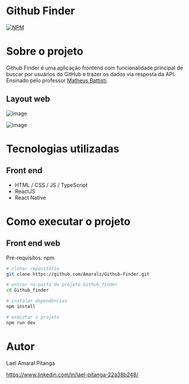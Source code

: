 # Github Finder
[![NPM](https://img.shields.io/npm/l/react)](https://github.com/Amaralz/Github-Finder/blob/main/LICENSE) 

# Sobre o projeto

Github Finder é uma aplicação frontend com funcionalidade principal de buscar por usuários do GitHub e trazer os dados via resposta da API. Ensinado pelo professor [Matheus Battisti](https://horadecodar.com.br/cursos-horadecodar).

## Layout web

![image](https://github.com/user-attachments/assets/41fb2ce6-6b19-4c80-9f28-da7985e2d45d)


![image](https://github.com/user-attachments/assets/136cad0c-beea-473f-bb12-6391172b2844)

# Tecnologias utilizadas
## Front end
- HTML / CSS / JS / TypeScript
- ReactJS
- React Native

# Como executar o projeto

## Front end web
Pré-requisitos: npm 

```bash
# clonar repositório
git clone https://github.com/Amaralz/Github-Finder.git

# entrar na pasta do projeto Github_finder
cd Github_finder

# instalar dependências
npm install

# executar o projeto
npm run dev
```

# Autor
Lael Amaral Pitanga

https://www.linkedin.com/in/lael-pitanga-22a38b248/
